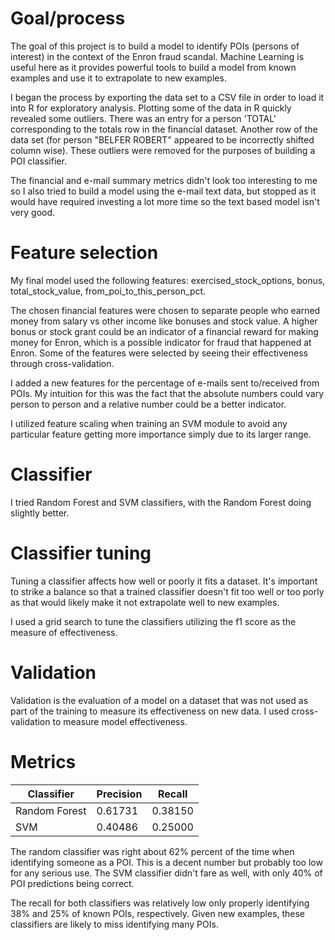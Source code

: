 # Goal/process

The goal of this project is to build a model to identify POIs (persons of 
interest) in the context of the Enron fraud scandal. Machine Learning
is useful here as it provides powerful tools to build a model from known
examples and use it to extrapolate to new examples.

I began the process by exporting the data set to a CSV file in order to
load it into R for exploratory analysis. Plotting some of the data in R
quickly revealed some outliers. There was an entry for a person 'TOTAL'
corresponding to the totals row in the financial dataset. Another row
of the data set (for person "BELFER ROBERT" appeared to be incorrectly
shifted column wise). These outliers were removed for the purposes of
building a POI classifier.

The financial and e-mail summary metrics didn't look too interesting to 
me so I also tried to build a model using the e-mail text data, but
stopped as it would have required investing a lot more time so the text
based model isn't very good.

# Feature selection

My final model used the following features: exercised_stock_options, 
bonus, total_stock_value, from_poi_to_this_person_pct.

The chosen financial features were chosen to separate people who earned
money from salary vs other income like bonuses and stock value. A higher
bonus or stock grant could be an indicator of a financial reward for 
making money for Enron, which is a possible indicator for fraud that happened
at Enron. Some of the features were selected by seeing their effectiveness
through cross-validation.

I added a new features for the percentage of e-mails sent to/received from 
POIs. My intuition for this was the fact that the absolute numbers could 
vary person to person and a relative number could be a better indicator.

I utilized feature scaling when training an SVM module to avoid any particular
feature getting more importance simply due to its larger range.

# Classifier

I tried Random Forest and SVM classifiers, with the Random Forest doing slightly
better.

# Classifier tuning

Tuning a classifier affects how well or poorly it fits a dataset. It's important
to strike a balance so that a trained classifier doesn't fit too well or too porly
as that would likely make it not extrapolate well to new examples.

I used a grid search to tune the classifiers utilizing the f1 score as the measure
of effectiveness.

# Validation

Validation is the evaluation of a model on a dataset that was not used as part of 
the training to measure its effectiveness on new data. I used cross-validation to 
measure model effectiveness.

# Metrics

| Classifier    | Precision | Recall  |
|---------------|-----------|---------|
| Random Forest | 0.61731   | 0.38150 |
| SVM           | 0.40486	| 0.25000 |

The random classifier was right about 62% percent of the time when identifying
someone as a POI. This is a decent number but probably too low for any serious use.
The SVM classifier didn't fare as well, with only 40% of POI predictions being 
correct.

The recall for both classifiers was relatively low only properly identifying 
38% and 25% of known POIs, respectively. Given new examples, these classifiers
are likely to miss identifying many POIs.